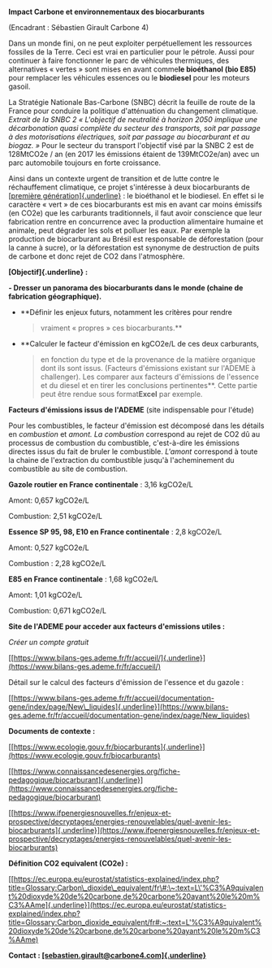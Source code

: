 **Impact Carbone et environnementaux des biocarburants**

(Encadrant : Sébastien Girault Carbone 4)

Dans un monde fini, on ne peut exploiter perpétuellement les ressources
fossiles de la Terre. Ceci est vrai en particulier pour le pétrole.
Aussi pour continuer à faire fonctionner le parc de véhicules
thermiques, des alternatives « vertes » sont mises en avant comme**le
bioéthanol (bio E85)** pour remplacer les véhicules essences ou le
**biodiesel** pour les moteurs gasoil.  

La Stratégie Nationale Bas-Carbone (SNBC) décrit la feuille de route de
la France pour conduire la politique d'atténuation du changement
climatique. *Extrait de la SNBC 2 « L'objectif de neutralité à horizon
2050 implique une décarbonation quasi complète du secteur des
transports, soit par passage à des motorisations électriques, soit par
passage au biocarburant et au biogaz. »* Pour le secteur du transport
l'objectif visé par la SNBC 2 est de 128MtCO2e / an (en 2017 les
émissions étaient de 139MtCO2e/an) avec un parc automobile toujours en
forte croissance.

Ainsi dans un contexte urgent de transition et de lutte contre le
réchauffement climatique, ce projet s'intéresse à deux biocarburants de
[[première génération]{.underline}](about:blank) : le bioéthanol et le
biodiesel. En effet si le caractère « vert » de ces biocarburants est
mis en avant car moins émissifs (en CO2e) que les carburants
traditionnels, il faut avoir conscience que leur fabrication rentre en
concurrence avec la production alimentaire humaine et animale, peut
dégrader les sols et polluer les eaux. Par exemple la production de
biocarburant au Brésil est responsable de déforestation (pour la canne à
sucre), or la déforestation est synonyme de destruction de puits de
carbone et donc rejet de CO2 dans l'atmosphère.

**[Objectif]{.underline} :**

**- Dresser un panorama des biocarburants dans le monde (chaine de
fabrication géographique).**

-  **Définir les enjeux futurs, notamment les critères pour rendre
    > vraiment « propres » ces biocarburants.**

-  **Calculer le facteur d'émission en kgCO2e/L de ces deux carburants,
    > en fonction du type et de la provenance de la matière organique
    > dont ils sont issus. (Facteurs d'émissions existant sur l'ADEME à
    > challenger). Les comparer aux facteurs d'émissions de l'essence et
    > du diesel et en tirer les conclusions pertinentes**. Cette partie
    > peut être rendue sous format**Excel** par exemple.

**Facteurs d'émissions issus de l'ADEME** (site indispensable pour
l'étude)

Pour les combustibles, le facteur d'émission est décomposé dans les
détails en *combustion* et *amont. La* *combustion* correspond au rejet
de CO2 dû au processus de combustion du combustible, c'est-à-dire les
émissions directes issus du fait de bruler le combustible. *L'amont*
correspond à toute la chaine de l'extraction du combustible jusqu'à
l'acheminement du combustible au site de combustion.

**Gazole routier en France continentale** : 3,16 kgCO2e/L

Amont: 0,657 kgCO2e/L

Combustion: 2,51 kgCO2e/L

**Essence SP 95, 98, E10 en France continentale** : 2,8 kgCO2e/L

Amont: 0,527 kgCO2e/L

Combustion : 2,28 kgCO2e/L

**E85 en France continentale** : 1,68 kgCO2e/L

Amont: 1,01 kgCO2e/L

Combustion: 0,671 kgCO2e/L

**Site de l'ADEME pour acceder aux facteurs d'emissions utiles :**

*Créer un compte gratuit*

[[https://www.bilans-ges.ademe.fr/fr/accueil/]{.underline}](https://www.bilans-ges.ademe.fr/fr/accueil/)

Détail sur le calcul des facteurs d'émission de l'essence et du gazole :

[[https://www.bilans-ges.ademe.fr/fr/accueil/documentation-gene/index/page/New\_liquides]{.underline}](https://www.bilans-ges.ademe.fr/fr/accueil/documentation-gene/index/page/New_liquides)

**Documents de contexte :**

[[https://www.ecologie.gouv.fr/biocarburants]{.underline}](https://www.ecologie.gouv.fr/biocarburants)

[[https://www.connaissancedesenergies.org/fiche-pedagogique/biocarburant]{.underline}](https://www.connaissancedesenergies.org/fiche-pedagogique/biocarburant)

[[https://www.ifpenergiesnouvelles.fr/enjeux-et-prospective/decryptages/energies-renouvelables/quel-avenir-les-biocarburants]{.underline}](https://www.ifpenergiesnouvelles.fr/enjeux-et-prospective/decryptages/energies-renouvelables/quel-avenir-les-biocarburants)

**Définition CO2 equivalent (CO2e) :**

[[https://ec.europa.eu/eurostat/statistics-explained/index.php?title=Glossary:Carbon\_dioxide\_equivalent/fr\#:\~:text=L\'%C3%A9quivalent%20dioxyde%20de%20carbone,de%20carbone%20ayant%20le%20m%C3%AAme]{.underline}](https://ec.europa.eu/eurostat/statistics-explained/index.php?title=Glossary:Carbon_dioxide_equivalent/fr#:~:text=L'%C3%A9quivalent%20dioxyde%20de%20carbone,de%20carbone%20ayant%20le%20m%C3%AAme)

**Contact :
[[sebastien.girault\@carbone4.com]{.underline}](mailto:sebastien.girault@carbone4.com)**
